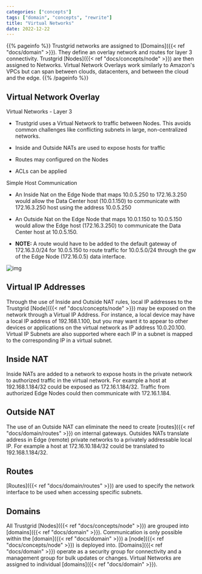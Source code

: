 ```yaml
---
categories: ["concepts"]
tags: ["domain", "concepts", "rewrite"]
title: "Virtual Networks"
date: 2022-12-22
---
```


{{% pageinfo %}}
Trustgrid networks are assigned to [Domains]({{< ref "docs/domain" >}}). They define an overlay network and routes for layer 3 connectivity. Trustgrid [Nodes]({{< ref "docs/concepts/node" >}}) are then assigned to Networks. Virtual Network Overlays work similarly to Amazon's VPCs but can span between clouds, datacenters, and between the cloud and the edge.
{{% /pageinfo %}}

## Virtual Network Overlay

Virtual Networks - Layer 3 

 - Trustgrid uses a Virtual Network to traffic between Nodes. This avoids common 
challenges like conflicting subnets in large, non-centralized networks. 

- Inside and Outside NATs are used to expose hosts for traffic

- Routes may configured on the Nodes

- ACLs can be applied

Simple Host Communication

- An Inside Nat on the Edge Node that maps 10.0.5.250 to 172.16.3.250  would allow the Data Center host (10.0.1.150) to communicate with 172.16.3.250 host using the address 10.0.5.250

- An Outside Nat on the Edge Node that maps 10.0.1.150 to 10.0.5.150 would allow the Edge host (172.16.3.250) to communicate the Data Center host at 10.0.5.150.

- **NOTE:** A route would have to be added to the default gateway of 172.16.3.0/24 for 10.0.5.150 to route traffic for 10.0.5.0/24 through the gw of the Edge Node (172.16.0.5) data interface.

![img](/docs/domain/virtual-networks-yay.png)



## Virtual IP Addresses

Through the use of Inside and Outside NAT rules, local IP addresses to the Trustgrid [Node]({{< ref "docs/concepts/node" >}}) may be exposed on the network through a Virtual IP Address.  For instance, a local device may have a local IP address of 192.168.1.100, but you may want it to appear to other devices or applications on the virtual network as IP address 10.0.20.100. Virtual IP Subnets are also supported where each IP in a subnet is mapped to the corresponding IP in a virtual subnet.

## Inside NAT

Inside NATs are added to a network to expose hosts in the private network to authorized traffic in the virtual network. For example a host at 192.168.1.184/32 could be exposed as 172.16.1.184/32. Traffic from authorized Edge Nodes could then communicate with 172.16.1.184.

## Outside NAT

The use of an Outside NAT can eliminate the need to create [routes]({{< ref "docs/domain/routes" >}}) on internal gateways. Outsides NATs translate address in Edge (remote) private networks to a privately addressable local IP. For example a host at 172.16.10.184/32 could be translated to 192.168.1.184/32.

## Routes

[Routes]({{< ref "docs/domain/routes" >}}) are used to specify the network interface to be used when accessing specific subnets.

## Domains

All Trustgrid [Nodes]({{< ref "docs/concepts/node" >}})  are grouped into [domains]({{< ref "docs/domain" >}}). Communication is only possible within the [domain]({{< ref "docs/domain" >}}) a [node]({{< ref "docs/concepts/node" >}})  is deployed into. [Domains]({{< ref "docs/domain" >}}) operate as a security group for connectivity and a management group for bulk updates or changes. Virtual Networks are assigned to individual [domains]({{< ref "docs/domain" >}}).


